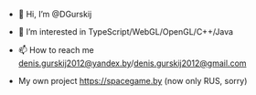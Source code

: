 - 👋 Hi, I’m @DGurskij
- 👀 I’m interested in TypeScript/WebGL/OpenGL/C++/Java
- 📫 How to reach me denis.gurskij2012@yandex.by/denis.gurskij2012@gmail.com

- My own project https://spacegame.by (now only RUS, sorry)

<!---
DGurskij/DGurskij is a ✨ special ✨ repository because its `README.md` (this file) appears on your GitHub profile.
You can click the Preview link to take a look at your changes.
--->
